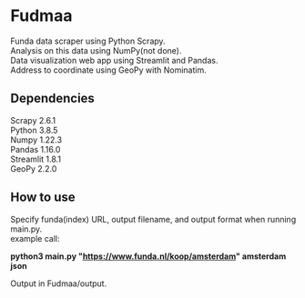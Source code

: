 # Fudmaa
Funda data scraper using Python Scrapy.  
Analysis on this data using NumPy(not done).  
Data visualization web app using Streamlit and Pandas.  
Address to coordinate using GeoPy with Nominatim.  

## Dependencies
Scrapy 2.6.1  
Python 3.8.5  
Numpy 1.22.3  
Pandas 1.16.0  
Streamlit 1.8.1  
GeoPy 2.2.0  

## How to use
Specify funda(index) URL, output filename, and output format when running main.py.  
example call:  

__python3 main.py "https://www.funda.nl/koop/amsterdam" amsterdam json__  

Output in Fudmaa/output.  
